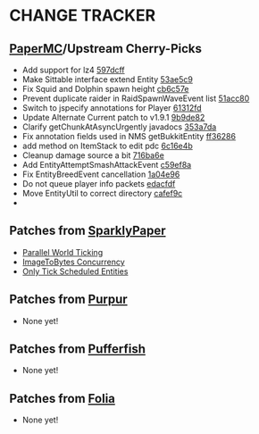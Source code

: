 # CHANGE TRACKER

## [PaperMC](https://github.com/PaperMC/Paper)/Upstream Cherry-Picks
- Add support for lz4 [597dcff](https://github.com/Ifiht/Aincrad/commit/597dcfffb9444f2c43a508a216e6f5d5eb712c04)
- Make Sittable interface extend Entity [53ae5c9](https://github.com/Ifiht/Aincrad/commit/53ae5c95b71d6621bfd4b53c6792bb90652e1e9e)
- Fix Squid and Dolphin spawn height [cb6c57e](https://github.com/Ifiht/Aincrad/commit/cb6c57e0f8324e07090598e5117c37574c3dd014)
- Prevent duplicate raider in RaidSpawnWaveEvent list [51acc80](https://github.com/Ifiht/Aincrad/commit/51acc802b85ba2da9583b06a0e29405905f23722)
- Switch to jspecify annotations for Player [61312fd](https://github.com/Ifiht/Aincrad/commit/61312fdb592766e3662c50a60ee23f55da6aac3e)
- Update Alternate Current patch to v1.9.1 [9b9de82](https://github.com/Ifiht/Aincrad/commit/9b9de827065e63eb6262bd6c6ef905246df2811a)
- Clarify getChunkAtAsyncUrgently javadocs [353a7da](https://github.com/Ifiht/Aincrad/commit/353a7da08dd1bfc169cb88d01c8f04366f663d8f)
- Fix annotation fields used in NMS getBukkitEntity [ff36286](https://github.com/Ifiht/Aincrad/commit/ff3628638c99974628e1f10d5ff8e4487ded1734)
- add method on ItemStack to edit pdc [6c16e4b](https://github.com/Ifiht/Aincrad/commit/6c16e4beb4dcfcecc90ee8948c0f908086d14bc7)
- Cleanup damage source a bit [716ba6e](https://github.com/Ifiht/Aincrad/commit/716ba6e72afa970f1cab70696d8da066d7dbb029)
- Add EntityAttemptSmashAttackEvent [c59ef8a](https://github.com/Ifiht/Aincrad/commit/c59ef8a03b7088ba5884c9a7622b9c690f6ffdd9)
- Fix EntityBreedEvent cancellation [1a04e96](https://github.com/Ifiht/Aincrad/commit/1a04e96ab7095f9c0ea45d39b7448401c5ae5ee2)
- Do not queue player info packets [edacfdf](https://github.com/Ifiht/Aincrad/commit/edacfdf4624735d093413e64b4efd192f72d844e)
- Move EntityUtil to correct directory [cafef9c](https://github.com/Ifiht/Aincrad/commit/cafef9ce9bb73cbcb9bc9c59eb982ae2516f5ee6)
- 

## Patches from [SparklyPaper](https://github.com/SparklyPower/SparklyPaper)
- [Parallel World Ticking](https://github.com/SparklyPower/SparklyPaper/blob/ver/1.21.4/sparklypaper-server/paper-patches/features/0009-Parallel-world-ticking.patch)
- [ImageToBytes Concurrency](https://github.com/SparklyPower/SparklyPaper/blob/ver/1.21.4/sparklypaper-server/paper-patches/features/0003-Fix-concurrency-issues-when-using-imageToBytes.patch)
- [Only Tick Scheduled Entities](https://github.com/SparklyPower/SparklyPaper/blob/ver/1.21.4/sparklypaper-server/paper-patches/features/0004-Skip-EntityScheduler-s-executeTick-checks-if-there-i.patch)

## Patches from [Purpur](https://github.com/PurpurMC/Purpur)
- None yet!

## Patches from [Pufferfish](https://github.com/pufferfish-gg/Pufferfish)
- None yet!

## Patches from [Folia](https://github.com/PaperMC/Folia)
- None yet!
